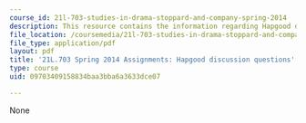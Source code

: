 ```yaml
---
course_id: 21l-703-studies-in-drama-stoppard-and-company-spring-2014
description: This resource contains the information regarding Hapgood discussion questions.
file_location: /coursemedia/21l-703-studies-in-drama-stoppard-and-company-spring-2014/09703409158834baa3bba6a3633dce07_MIT21L_703S14_hapgood.pdf
file_type: application/pdf
layout: pdf
title: '21L.703 Spring 2014 Assignments: Hapgood discussion questions'
type: course
uid: 09703409158834baa3bba6a3633dce07

---
```

None